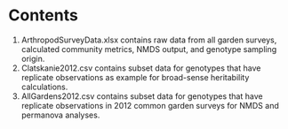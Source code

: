 # Contents
1. ArthropodSurveyData.xlsx contains raw data from all garden surveys, calculated community metrics, NMDS output, and genotype sampling origin.
2. Clatskanie2012.csv contains subset data for genotypes that have replicate observations as example for broad-sense heritability calculations.
3. AllGardens2012.csv contains subset data for genotypes that have replicate observations in 2012 common garden surveys for NMDS and permanova analyses.  
